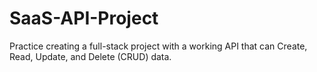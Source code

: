 # SaaS-API-Project
Practice creating a full-stack project with a working API that can Create, Read, Update, and Delete (CRUD) data.
